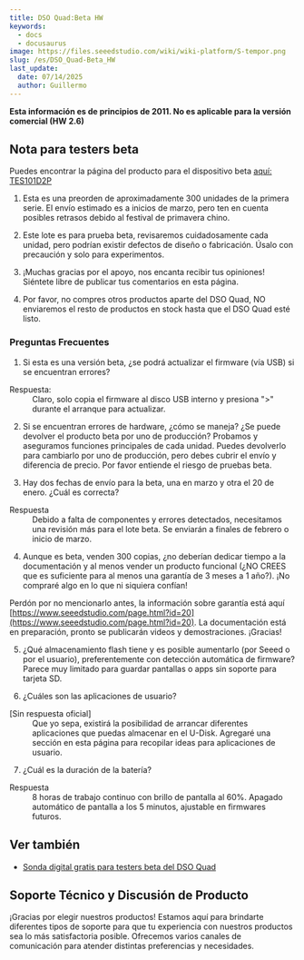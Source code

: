 ```yaml
---
title: DSO Quad:Beta HW
keywords:
  - docs
  - docusaurus
image: https://files.seeedstudio.com/wiki/wiki-platform/S-tempor.png
slug: /es/DSO_Quad-Beta_HW
last_update:
  date: 07/14/2025
  author: Guillermo
---
```

<!-- ---
name: DSO Quad:Beta HW
category: MakerPro
bzurl:
oldwikiname:  DSO Quad:Beta HW
prodimagename:
surveyurl: https://www.research.net/r/DSO_Quad-Beta_HW
sku:
--- -->

**Esta información es de principios de 2011. No es aplicable para la versión comercial (HW 2.6)**

## Nota para testers beta

Puedes encontrar la página del producto para el dispositivo beta [aquí: TES101D2P](https://www.seeedstudio.com/preorder-dso-quad-beta-test-p-736.html?cPath=174)

1. Esta es una preorden de aproximadamente 300 unidades de la primera serie. El envío estimado es a inicios de marzo, pero ten en cuenta posibles retrasos debido al festival de primavera chino.
2. Este lote es para prueba beta, revisaremos cuidadosamente cada unidad, pero podrían existir defectos de diseño o fabricación. Úsalo con precaución y solo para experimentos.
3. ¡Muchas gracias por el apoyo, nos encanta recibir tus opiniones! Siéntete libre de publicar tus comentarios en esta página.

4. Por favor, no compres otros productos aparte del DSO Quad, NO enviaremos el resto de productos en stock hasta que el DSO Quad esté listo.

### Preguntas Frecuentes

1. Si esta es una versión beta, ¿se podrá actualizar el firmware (vía USB) si se encuentran errores?

<dl>
  <dt>Respuesta:</dt>
  <dd>Claro, solo copia el firmware al disco USB interno y presiona "&gt;" durante el arranque para actualizar.</dd>
</dl>

2. Si se encuentran errores de hardware, ¿cómo se maneja? ¿Se puede devolver el producto beta por uno de producción? Probamos y aseguramos funciones principales de cada unidad. Puedes devolverlo para cambiarlo por uno de producción, pero debes cubrir el envío y diferencia de precio. Por favor entiende el riesgo de pruebas beta.

3. Hay dos fechas de envío para la beta, una en marzo y otra el 20 de enero. ¿Cuál es correcta?

<dl>
  <dt>Respuesta</dt>
  <dd>Debido a falta de componentes y errores detectados, necesitamos una revisión más para el lote beta. Se enviarán a finales de febrero o inicio de marzo.</dd>
</dl>

4. Aunque es beta, venden 300 copias, ¿no deberían dedicar tiempo a la documentación y al menos vender un producto funcional (¿NO CREES que es suficiente para al menos una garantía de 3 meses a 1 año?). ¡No compraré algo en lo que ni siquiera confían!

 Perdón por no mencionarlo antes, la información sobre garantía está aquí [https://www.seeedstudio.com/page.html?id=20](https://www.seeedstudio.com/page.html?id=20). La documentación está en preparación, pronto se publicarán videos y demostraciones. ¡Gracias!

5. ¿Qué almacenamiento flash tiene y es posible aumentarlo (por Seeed o por el usuario), preferentemente con detección automática de firmware? Parece muy limitado para guardar pantallas o apps sin soporte para tarjeta SD.

6. ¿Cuáles son las aplicaciones de usuario?

<dl>
  <dt><span style={{ color: 'red' }}>[Sin respuesta oficial]</span></dt>
  <dd>
    Que yo sepa, existirá la posibilidad de arrancar diferentes aplicaciones que puedas almacenar en el U-Disk. Agregaré una sección en esta página para recopilar ideas para aplicaciones de usuario.
  </dd>
</dl>

7. ¿Cuál es la duración de la batería?

<dl>
  <dt>Respuesta</dt>
  <dd>8 horas de trabajo continuo con brillo de pantalla al 60%. Apagado automático de pantalla a los 5 minutos, ajustable en firmwares futuros.</dd>
</dl>

## Ver también

* [Sonda digital gratis para testers beta del DSO Quad](https://www.seeedstudio.com/blog/2011/06/01/free-digital-probe-for-dso-quad-beta-testers/)

## Soporte Técnico y Discusión de Producto

¡Gracias por elegir nuestros productos! Estamos aquí para brindarte diferentes tipos de soporte para que tu experiencia con nuestros productos sea lo más satisfactoria posible. Ofrecemos varios canales de comunicación para atender distintas preferencias y necesidades.

<div class="button_tech_support_container">
<a href="https://forum.seeedstudio.com/" class="button_forum"></a> 
<a href="https://www.seeedstudio.com/contacts" class="button_email"></a>
</div>

<div class="button_tech_support_container">
<a href="https://discord.gg/eWkprNDMU7" class="button_discord"></a> 
<a href="https://github.com/Seeed-Studio/wiki-documents/discussions/69" class="button_discussion"></a>
</div>
